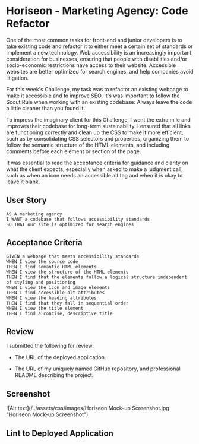 # Horiseon - Marketing Agency: Code Refactor

One of the most common tasks for front-end and junior developers is to take existing code and refactor it to either meet a certain set of standards or implement a new technology. Web accessibility is an increasingly important consideration for businesses, ensuring that people with disabilities and/or socio-economic restrictions have access to their website. Accessible websites are better optimized for search engines, and help companies avoid litigation.

For this week's Challenge, my task was to refactor an existing webpage to make it accessible and to improve SEO. It's was important to follow the Scout Rule when working with an existing codebase: Always leave the code a little cleaner than you found it. 

To impress the imaginary client for this Challenge, I went the extra mile and improves their codebase for long-term sustainability. I ensured that all links are functioning correctly and clean up the CSS to make it more efficient, such as by consolidating CSS selectors and properties, organizing them to follow the semantic structure of the HTML elements, and including comments before each element or section of the page.

It was essential to read the acceptance criteria for guidance and clarity on what the client expects, especially when asked to make a judgment call, such as when an icon needs an accessible alt tag and when it is okay to leave it blank.

## User Story

```
AS A marketing agency
I WANT a codebase that follows accessibility standards
SO THAT our site is optimized for search engines
```

## Acceptance Criteria

```
GIVEN a webpage that meets accessibility standards
WHEN I view the source code
THEN I find semantic HTML elements
WHEN I view the structure of the HTML elements
THEN I find that the elements follow a logical structure independent of styling and positioning
WHEN I view the icon and image elements
THEN I find accessible alt attributes
WHEN I view the heading attributes
THEN I find that they fall in sequential order
WHEN I view the title element
THEN I find a concise, descriptive title
```

## Review

I submitted the following for review:

* The URL of the deployed application.

* The URL of my uniquely named GitHub repository, and professional README describing the project.

## Screenshot

![Alt text](/../assets/css/images/Horiseon Mock-up Screenshot.jpg "Horiseon Mock-up Screenshot")

## Lint to Deployed Application


